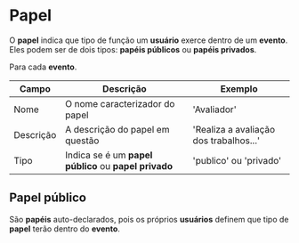# Papel

O **papel** indica que tipo de função um **usuário** exerce dentro de um **evento**. 
Eles podem ser de dois tipos: **papéis públicos** ou **papéis privados**.

Para cada **evento**.

Campo | Descrição | Exemplo 
------| --------- | --------
Nome | O nome caracterizador do papel | 'Avaliador'
Descrição | A descrição do papel em questão | 'Realiza a avaliação dos trabalhos...'
Tipo | Indica se é um **papel público** ou **papel privado** | 'publico' ou 'privado'


## Papel público

São **papéis** auto-declarados, pois os próprios **usuários** definem que tipo de **papel** terão dentro do **evento**.
